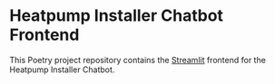 # Heatpump Installer Chatbot Frontend

This Poetry project repository contains the [Streamlit](https://docs.streamlit.io/) frontend for the Heatpump Installer Chatbot.

